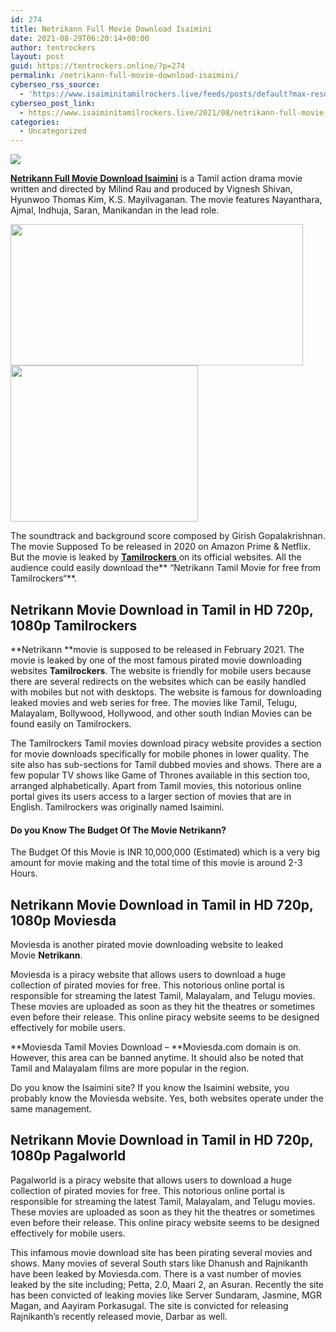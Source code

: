 ```yaml
---
id: 274
title: Netrikann Full Movie Download Isaimini
date: 2021-08-29T06:20:14+00:00
author: tentrockers
layout: post
guid: https://tentrockers.online/?p=274
permalink: /netrikann-full-movie-download-isaimini/
cyberseo_rss_source:
  - 'https://www.isaiminitamilrockers.live/feeds/posts/default?max-results=150&start-index=1'
cyberseo_post_link:
  - https://www.isaiminitamilrockers.live/2021/08/netrikann-full-movie-download-isaimini.html
categories:
  - Uncategorized
---
```

<div class="media_block">
  <img src="https://1.bp.blogspot.com/-2bLnosP1qf4/YRPUab_RRXI/AAAAAAAABHM/VD5JiLxryLI9tGYlVwo5xondzrLiHF2TgCLcBGAsYHQ/s72-w468-h226-c/netrikann-movie-download.jpg" class="media_thumbnail" />
</div>

<meta content="Netrikann Full Movie Download Isaimini is a Tamil action drama movie written and directed by Milind Rau and produced by Vignesh Shivan, Hyu..." name="twitter:description" />

  


<center>
</center>

**[Netrikann Full Movie Download Isaimini](https://www.tamilrockerz.online/netrikann-full-movie-download-tamilrockers-720p-1080p/)** is a Tamil action drama movie written and directed by Milind Rau and produced by Vignesh Shivan, Hyunwoo Thomas Kim, K.S. Mayilvaganan. The movie features Nayanthara, Ajmal, Indhuja, Saran, Manikandan in the lead role.

<div class="separator">
  <a href="https://1.bp.blogspot.com/-2bLnosP1qf4/YRPUab_RRXI/AAAAAAAABHM/VD5JiLxryLI9tGYlVwo5xondzrLiHF2TgCLcBGAsYHQ/s1280/netrikann-movie-download.jpg" imageanchor="1"><img loading="lazy" border="0" data-original-height="720" data-original-width="1280" height="226" src="https://1.bp.blogspot.com/-2bLnosP1qf4/YRPUab_RRXI/AAAAAAAABHM/VD5JiLxryLI9tGYlVwo5xondzrLiHF2TgCLcBGAsYHQ/w468-h226/netrikann-movie-download.jpg" width="468" /></a>
</div>



<div class="separator">
  <a href="https://www.tamilrockerz.online/netrikann-full-movie-download-tamilrockers-720p-1080p/" imageanchor="1"><img loading="lazy" border="0" data-original-height="250" data-original-width="300" height="250" src="https://1.bp.blogspot.com/-nfbzYVobUik/YMlpOerzdgI/AAAAAAAAA3Y/aAupsOUs_WMY6Lv7R1OtZhI6OqaRh-YAwCPcBGAYYCw/s0/e854879156f0849f3d27a89db88ed039.png" width="300" /></a>
</div>

The soundtrack and background score composed by Girish Gopalakrishnan. The movie Supposed To be released in 2020 on Amazon Prime & Netflix. But the movie is leaked by [**Tamilrockers**&nbsp;](http://www.tamilrockerz.online)on its official websites. All the audience could easily download the**&nbsp;“Netrikann Tamil Movie for free from Tamilrockers“**.

## **Netrikann**&nbsp;Movie Download in Tamil in HD 720p, 1080p Tamilrockers

**Netrikann&nbsp;**movie is supposed to be released in February 2021. The movie is leaked by one of the most famous pirated movie downloading websites&nbsp;**Tamilrockers**. The website is friendly for mobile users because there are several redirects on the websites which can be easily handled with mobiles but not with desktops. The website is famous for downloading leaked movies and web series for free. The movies like Tamil, Telugu, Malayalam, Bollywood, Hollywood, and other south Indian Movies can be found easily on Tamilrockers.

The Tamilrockers Tamil movies download piracy website provides a section for movie downloads specifically for mobile phones in lower quality. The site also has sub-sections for Tamil dubbed movies and shows. There are a few popular TV shows like Game of Thrones available in this section too, arranged alphabetically. Apart from Tamil movies, this notorious online portal gives its users access to a larger section of movies that are in English. Tamilrockers was originally named Isaimini.

#### **Do you Know The Budget Of The Movie Netrikann?**

The Budget Of this Movie is INR 10,000,000 (Estimated) which is a very big amount for movie making and the total time of this movie is around 2-3 Hours.

## **Netrikann**&nbsp;Movie Download in Tamil in HD 720p, 1080p Moviesda

Moviesda is another pirated movie downloading website to leaked Movie&nbsp;**Netrikann**.

Moviesda is a piracy website that allows users to download a huge collection of pirated movies for free. This notorious online portal is responsible for streaming the latest Tamil, Malayalam, and Telugu movies. These movies are uploaded as soon as they hit the theatres or sometimes even before their release. This online piracy website seems to be designed effectively for mobile users.

**Moviesda Tamil Movies Download –&nbsp;**Moviesda.com domain is on. However, this area can be banned anytime. It should also be noted that Tamil and Malayalam films are more popular in the region.

Do you know the Isaimini site? If you know the Isaimini website, you probably know the Moviesda website. Yes, both websites operate under the same management.

## **Netrikann**&nbsp;Movie Download in Tamil in HD 720p, 1080p Pagalworld

Pagalworld is a piracy website that allows users to download a huge collection of pirated movies for free. This notorious online portal is responsible for streaming the latest Tamil, Malayalam, and Telugu movies. These movies are uploaded as soon as they hit the theatres or sometimes even before their release. This online piracy website seems to be designed effectively for mobile users.

This infamous movie download site has been pirating several movies and shows. Many movies of several South stars like Dhanush and Rajnikanth have been leaked by Moviesda.com. There is a vast number of movies leaked by the site including; Petta, 2.0, Maari 2, an Asuran. Recently the site has been convicted of leaking movies like Server Sundaram, Jasmine, MGR Magan, and Aayiram Porkasugal. The site is convicted for releasing Rajnikanth’s recently released movie, Darbar as well.

<center>
</center>